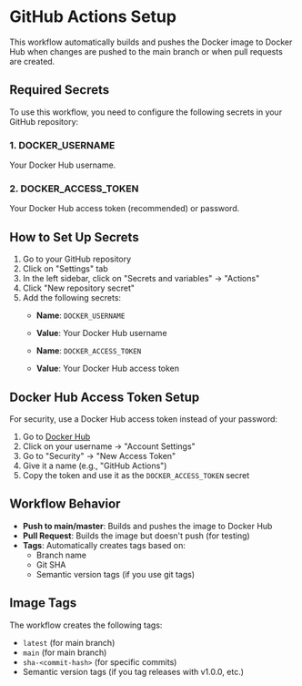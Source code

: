 # GitHub Actions Setup

This workflow automatically builds and pushes the Docker image to Docker Hub when changes are pushed to the main branch or when pull requests are created.

## Required Secrets

To use this workflow, you need to configure the following secrets in your GitHub repository:

### 1. DOCKER_USERNAME
Your Docker Hub username.

### 2. DOCKER_ACCESS_TOKEN
Your Docker Hub access token (recommended) or password.

## How to Set Up Secrets

1. Go to your GitHub repository
2. Click on "Settings" tab
3. In the left sidebar, click on "Secrets and variables" → "Actions"
4. Click "New repository secret"
5. Add the following secrets:
   - **Name**: `DOCKER_USERNAME`
   - **Value**: Your Docker Hub username
   
   - **Name**: `DOCKER_ACCESS_TOKEN`
   - **Value**: Your Docker Hub access token

## Docker Hub Access Token Setup

For security, use a Docker Hub access token instead of your password:

1. Go to [Docker Hub](https://hub.docker.com/)
2. Click on your username → "Account Settings"
3. Go to "Security" → "New Access Token"
4. Give it a name (e.g., "GitHub Actions")
5. Copy the token and use it as the `DOCKER_ACCESS_TOKEN` secret

## Workflow Behavior

- **Push to main/master**: Builds and pushes the image to Docker Hub
- **Pull Request**: Builds the image but doesn't push (for testing)
- **Tags**: Automatically creates tags based on:
  - Branch name
  - Git SHA
  - Semantic version tags (if you use git tags)

## Image Tags

The workflow creates the following tags:
- `latest` (for main branch)
- `main` (for main branch)
- `sha-<commit-hash>` (for specific commits)
- Semantic version tags (if you tag releases with v1.0.0, etc.) 